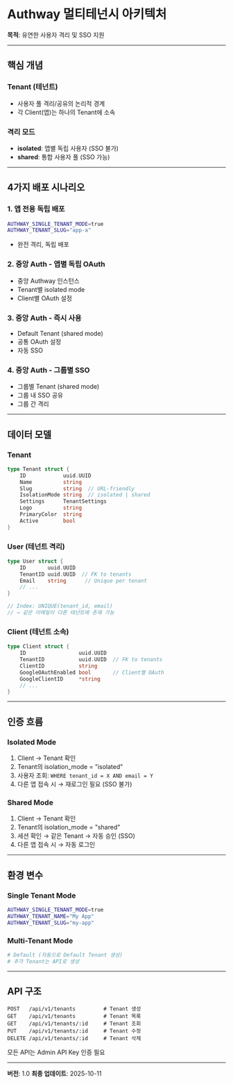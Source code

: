 # Authway 멀티테넌시 아키텍처

**목적**: 유연한 사용자 격리 및 SSO 지원

---

## 핵심 개념

### Tenant (테넌트)
- 사용자 풀 격리/공유의 논리적 경계
- 각 Client(앱)는 하나의 Tenant에 소속

### 격리 모드
- **isolated**: 앱별 독립 사용자 (SSO 불가)
- **shared**: 통합 사용자 풀 (SSO 가능)

---

## 4가지 배포 시나리오

### 1. 앱 전용 독립 배포
```bash
AUTHWAY_SINGLE_TENANT_MODE=true
AUTHWAY_TENANT_SLUG="app-a"
```
- 완전 격리, 독립 배포

### 2. 중앙 Auth - 앱별 독립 OAuth
- 중앙 Authway 인스턴스
- Tenant별 isolated mode
- Client별 OAuth 설정

### 3. 중앙 Auth - 즉시 사용
- Default Tenant (shared mode)
- 공통 OAuth 설정
- 자동 SSO

### 4. 중앙 Auth - 그룹별 SSO
- 그룹별 Tenant (shared mode)
- 그룹 내 SSO 공유
- 그룹 간 격리

---

## 데이터 모델

### Tenant
```go
type Tenant struct {
    ID            uuid.UUID
    Name          string
    Slug          string  // URL-friendly
    IsolationMode string  // isolated | shared
    Settings      TenantSettings
    Logo          string
    PrimaryColor  string
    Active        bool
}
```

### User (테넌트 격리)
```go
type User struct {
    ID       uuid.UUID
    TenantID uuid.UUID  // FK to tenants
    Email    string      // Unique per tenant
    // ...
}

// Index: UNIQUE(tenant_id, email)
// → 같은 이메일이 다른 테넌트에 존재 가능
```

### Client (테넌트 소속)
```go
type Client struct {
    ID                 uuid.UUID
    TenantID           uuid.UUID  // FK to tenants
    ClientID           string
    GoogleOAuthEnabled bool       // Client별 OAuth
    GoogleClientID     *string
    // ...
}
```

---

## 인증 흐름

### Isolated Mode
1. Client → Tenant 확인
2. Tenant의 isolation_mode = "isolated"
3. 사용자 조회: `WHERE tenant_id = X AND email = Y`
4. 다른 앱 접속 시 → 재로그인 필요 (SSO 불가)

### Shared Mode
1. Client → Tenant 확인
2. Tenant의 isolation_mode = "shared"
3. 세션 확인 → 같은 Tenant → 자동 승인 (SSO)
4. 다른 앱 접속 시 → 자동 로그인

---

## 환경 변수

### Single Tenant Mode
```bash
AUTHWAY_SINGLE_TENANT_MODE=true
AUTHWAY_TENANT_NAME="My App"
AUTHWAY_TENANT_SLUG="my-app"
```

### Multi-Tenant Mode
```bash
# Default (자동으로 Default Tenant 생성)
# 추가 Tenant는 API로 생성
```

---

## API 구조

```
POST   /api/v1/tenants         # Tenant 생성
GET    /api/v1/tenants         # Tenant 목록
GET    /api/v1/tenants/:id     # Tenant 조회
PUT    /api/v1/tenants/:id     # Tenant 수정
DELETE /api/v1/tenants/:id     # Tenant 삭제
```

모든 API는 Admin API Key 인증 필요

---

**버전**: 1.0
**최종 업데이트**: 2025-10-11

